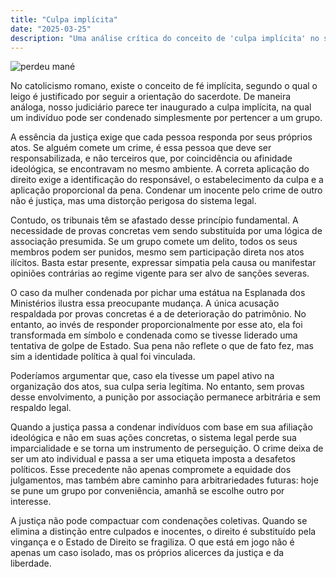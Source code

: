 ```yaml
---
title: "Culpa implícita"
date: "2025-03-25"
description: "Uma análise crítica do conceito de 'culpa implícita' no sistema judiciário brasileiro, onde indivíduos são condenados por associação a grupos em vez de por suas ações concretas, comprometendo princípios fundamentais de justiça e do Estado de Direito."
---
```

![perdeu mané](/blog/perdeu%20mane.webp)

No catolicismo romano, existe o conceito de fé implícita, segundo o qual o leigo é justificado por seguir a orientação do sacerdote. De maneira análoga, nosso judiciário parece ter inaugurado a culpa implícita, na qual um indivíduo pode ser condenado simplesmente por pertencer a um grupo.

A essência da justiça exige que cada pessoa responda por seus próprios atos. Se alguém comete um crime, é essa pessoa que deve ser responsabilizada, e não terceiros que, por coincidência ou afinidade ideológica, se encontravam no mesmo ambiente. A correta aplicação do direito exige a identificação do responsável, o estabelecimento da culpa e a aplicação proporcional da pena. Condenar um inocente pelo crime de outro não é justiça, mas uma distorção perigosa do sistema legal.

Contudo, os tribunais têm se afastado desse princípio fundamental. A necessidade de provas concretas vem sendo substituída por uma lógica de associação presumida. Se um grupo comete um delito, todos os seus membros podem ser punidos, mesmo sem participação direta nos atos ilícitos. Basta estar presente, expressar simpatia pela causa ou manifestar opiniões contrárias ao regime vigente para ser alvo de sanções severas.

O caso da mulher condenada por pichar uma estátua na Esplanada dos Ministérios ilustra essa preocupante mudança. A única acusação respaldada por provas concretas é a de deterioração do patrimônio. No entanto, ao invés de responder proporcionalmente por esse ato, ela foi transformada em símbolo e condenada como se tivesse liderado uma tentativa de golpe de Estado. Sua pena não reflete o que de fato fez, mas sim a identidade política à qual foi vinculada.

Poderíamos argumentar que, caso ela tivesse um papel ativo na organização dos atos, sua culpa seria legítima. No entanto, sem provas desse envolvimento, a punição por associação permanece arbitrária e sem respaldo legal.

Quando a justiça passa a condenar indivíduos com base em sua afiliação ideológica e não em suas ações concretas, o sistema legal perde sua imparcialidade e se torna um instrumento de perseguição. O crime deixa de ser um ato individual e passa a ser uma etiqueta imposta a desafetos políticos. Esse precedente não apenas compromete a equidade dos julgamentos, mas também abre caminho para arbitrariedades futuras: hoje se pune um grupo por conveniência, amanhã se escolhe outro por interesse.

A justiça não pode compactuar com condenações coletivas. Quando se elimina a distinção entre culpados e inocentes, o direito é substituído pela vingança e o Estado de Direito se fragiliza. O que está em jogo não é apenas um caso isolado, mas os próprios alicerces da justiça e da liberdade.
